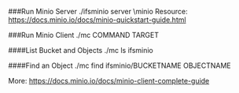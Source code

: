 ###Run Minio Server
    ./ifsminio server \minio
Resource: https://docs.minio.io/docs/minio-quickstart-guide.html

###Run Minio Client
    ./mc COMMAND TARGET
    
####List Bucket and Objects
    ./mc ls ifsminio

####Find an Object
    ./mc find ifsminio/BUCKETNAME OBJECTNAME
    
More: https://docs.minio.io/docs/minio-client-complete-guide